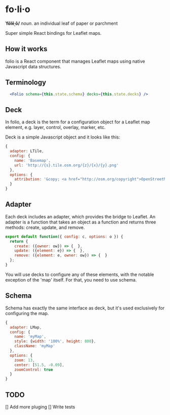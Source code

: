 # fo·li·o

**ˈfōlēˌō/**
*noun*. an individual leaf of paper or parchment


Super simple React bindings for Leaflet maps.


## How it works

folio is a React component that manages Leaflet maps using native Javascript data structures.

## Terminology


```jsx
  <Folio schema={this.state.schema} decks={this.state.decks} />
```

## Deck

In folio, a deck is the term for a configuration object for a Leaflet map element, e.g. layer, control, overlay, marker, etc.

Deck is a simple Javascript object and it looks like this:

```javascript
{
  adapter: LTile,
  config: {
    name: 'Basemap',
    url: 'http://{s}.tile.osm.org/{z}/{x}/{y}.png'
  },
  options: {
    attribution: '&copy; <a href="http://osm.org/copyright">OpenStreetMap</a> contributors'
  }
}
```

## Adapter

Each deck includes an adapter, which provides the bridge to Leaflet. An adapter is a function that takes an object as a function and returns three methods: create, update, and remove.

```javascript
export default function({ config: c, options: o }) {
  return {
    create: ({owner: ow}) => {  },
    update: ({element: e}) => {  },
    remove: ({element: e, owner: ow}) => {  }
  };
}
```

You will use decks to configure any of these elements, with the notable exception of the 'map' itself. For that, you need to use schema.

## Schema

Schema has exactly the same interface as deck, but it's used exclusively for configuring the map.

```javascript
{
  adapter: LMap,
  config: {
    name: 'myMap',
    style: {width: '100%', height: 800},
    className: 'myMap'
  },
  options: {
    zoom: 13,
    center: [51.5, -0.09],
    zoomControl: true
  }
}
```


## TODO

[] Add more pluging
[] Write tests